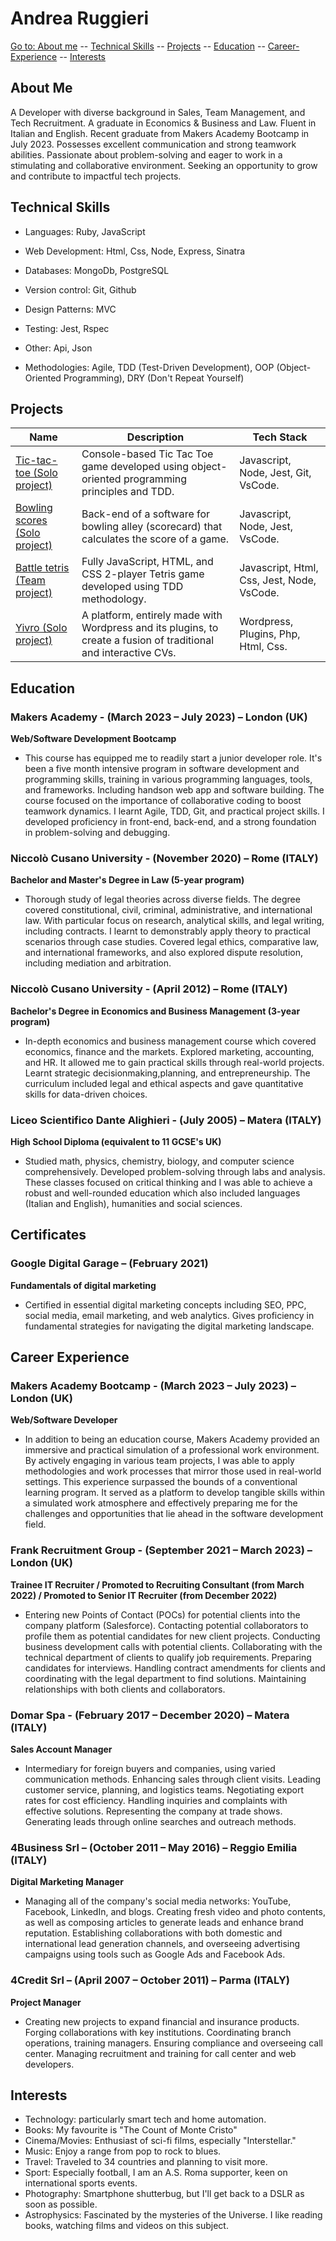 # Andrea Ruggieri

[Go to: About me](#about-me) -- [Technical Skills](#technical-skills) -- [Projects](#projects) -- [Education](#education) -- [Career-Experience](#career-experience) -- [Interests](#interests)

## About Me

A Developer with diverse background in Sales, Team Management, and Tech Recruitment. A graduate in Economics & Business and Law. Fluent in Italian and English. Recent graduate from Makers Academy Bootcamp in July 2023. Possesses excellent communication and strong teamwork abilities. Passionate about problem-solving and eager to work in a stimulating and collaborative environment. Seeking an opportunity to grow and contribute to impactful tech projects.

## Technical Skills

- Languages: Ruby, JavaScript  
- Web Development: Html, Css, Node, Express, Sinatra  
- Databases: MongoDb, PostgreSQL  
- Version control: Git, Github  
- Design Patterns: MVC  

- Testing: Jest, Rspec  
- Other: Api, Json  
- Methodologies: Agile, TDD (Test-Driven Development), OOP (Object-Oriented Programming), DRY (Don't Repeat Yourself)

## Projects

| Name                                               | Description                                                                                       | Tech Stack                            |
| -------------------------------------------------- | ------------------------------------------------------------------------------------------------- | ------------------------------------- |
| <a href="https://github.com/aandre6891/tic-tac-toe" target="_blank">Tic-tac-toe (Solo project)</a> | Console-based Tic Tac Toe game developed using object-oriented programming principles and TDD. | Javascript, Node, Jest, Git, VsCode. |
| <a href="https://github.com/aandre6891/bowling-challenge-javascript" target="_blank">Bowling scores (Solo project)</a> | Back-end of a software for bowling alley (scorecard) that calculates the score of a game. | Javascript, Node, Jest, VsCode. |
| <a href="https://github.com/aandre6891/Battle-Tetris" target="_blank">Battle tetris (Team project)</a> | Fully JavaScript, HTML, and CSS 2-player Tetris game developed using TDD methodology. | Javascript, Html, Css, Jest, Node, VsCode. |
| <a href="https://www.yivro.com/" target="_blank">Yivro (Solo project)</a> | A platform, entirely made with Wordpress and its plugins, to create a fusion of traditional and interactive CVs. | Wordpress, Plugins, Php, Html, Css. |

## Education

### Makers Academy - (March 2023 – July 2023) – London (UK)
**Web/Software Development Bootcamp**
- This course has equipped me to readily start a junior developer role. It's been a five month intensive program in software development and programming skills, training in various programming languages, tools, and frameworks. Including handson web app and software building. The course focused on the importance of collaborative coding to boost teamwork dynamics. I learnt Agile, TDD, Git, and practical project skills. I developed proficiency in front-end, back-end, and a strong foundation in problem-solving and debugging.

### Niccolò Cusano University - (November 2020) – Rome (ITALY)
**Bachelor and Master's Degree in Law (5-year program)**
- Thorough study of legal theories across diverse fields. The degree covered constitutional, civil, criminal, administrative, and international law. With particular focus on research, analytical skills, and legal writing, including contracts. I learnt to demonstrably apply theory to practical scenarios through case studies. Covered legal ethics, comparative law, and international frameworks, and also explored dispute resolution, including mediation and arbitration.

### Niccolò Cusano University - (April 2012) – Rome (ITALY)
**Bachelor's Degree in Economics and Business Management (3-year program)**
- In-depth economics and business management course which covered economics, finance and the markets. Explored
marketing, accounting, and HR. It allowed me to gain practical skills through real-world projects. Learnt strategic decisionmaking,planning, and entrepreneurship. The curriculum included legal and ethical aspects and gave quantitative skills for data-driven choices.

### Liceo Scientifico Dante Alighieri - (July 2005) – Matera (ITALY)
**High School Diploma (equivalent to 11 GCSE's UK)**
- Studied math, physics, chemistry, biology, and computer science comprehensively. Developed problem-solving through labs and analysis. These classes focused on critical thinking and I was able to achieve a robust and well-rounded education which also included languages (Italian and English), humanities and social sciences.

## Certificates

### Google Digital Garage – (February 2021)
**Fundamentals of digital marketing**
- Certified in essential digital marketing concepts including SEO, PPC, social media, email marketing, and web analytics. Gives proficiency in fundamental strategies for navigating the digital marketing landscape.
## Career Experience

### Makers Academy Bootcamp - (March 2023 – July 2023) – London (UK)
**Web/Software Developer**
- In addition to being an education course, Makers Academy provided an immersive and practical simulation of a
professional work environment. By actively engaging in various team projects, I was able to apply methodologies and work processes that mirror those used in real-world settings. This experience surpassed the bounds of a conventional learning program. It served as a platform to develop tangible skills within a simulated work atmosphere and effectively preparing me for the challenges and opportunities that lie ahead in the software development field.

### Frank Recruitment Group - (September 2021 – March 2023) – London (UK)
**Trainee IT Recruiter / Promoted to Recruiting Consultant (from March 2022) / Promoted to Senior IT Recruiter (from December 2022)**
  - Entering new Points of Contact (POCs) for potential clients into the company platform (Salesforce). Contacting potential collaborators to profile them as potential candidates for new client projects. Conducting business development calls with potential clients. Collaborating with the technical department of clients to qualify job requirements. Preparing candidates for interviews. Handling contract amendments for clients and coordinating with the legal department to find solutions. Maintaining relationships with both clients and collaborators.

### Domar Spa - (February 2017 – December 2020) – Matera (ITALY)
**Sales Account Manager**
- Intermediary for foreign buyers and companies, using varied communication methods. Enhancing sales through client
visits. Leading customer service, planning, and logistics teams. Negotiating export rates for cost efficiency. Handling inquiries and complaints with effective solutions. Representing the company at trade shows. Generating leads through online searches and outreach methods.

### 4Business Srl – (October 2011 – May 2016) – Reggio Emilia (ITALY)
**Digital Marketing Manager**
- Managing all of the company's social media networks: YouTube, Facebook, LinkedIn, and blogs. Creating fresh video and photo contents, as well as composing articles to generate leads and enhance brand reputation. Establishing collaborations with both domestic and international lead generation channels, and overseeing advertising campaigns using tools such as Google Ads and Facebook Ads.

### 4Credit Srl – (April 2007 – October 2011) – Parma (ITALY)
**Project Manager**
- Creating new projects to expand financial and insurance products. Forging collaborations with key institutions. Coordinating branch operations, training managers. Ensuring compliance and overseeing call center. Managing recruitment and training for call center and web developers.

## Interests

- Technology: particularly smart tech and home automation.
- Books: My favourite is "The Count of Monte Cristo"
- Cinema/Movies: Enthusiast of sci-fi films, especially
"Interstellar."
- Music: Enjoy a range from pop to rock to blues.
- Travel: Traveled to 34 countries and planning to visit more.
- Sport: Especially football, I am an A.S. Roma supporter, keen on
international sports events.
- Photography: Smartphone shutterbug, but I'll get back to a DSLR
as soon as possible.
- Astrophysics: Fascinated by the mysteries of the Universe. I like
reading books, watching films and videos on this subject.







